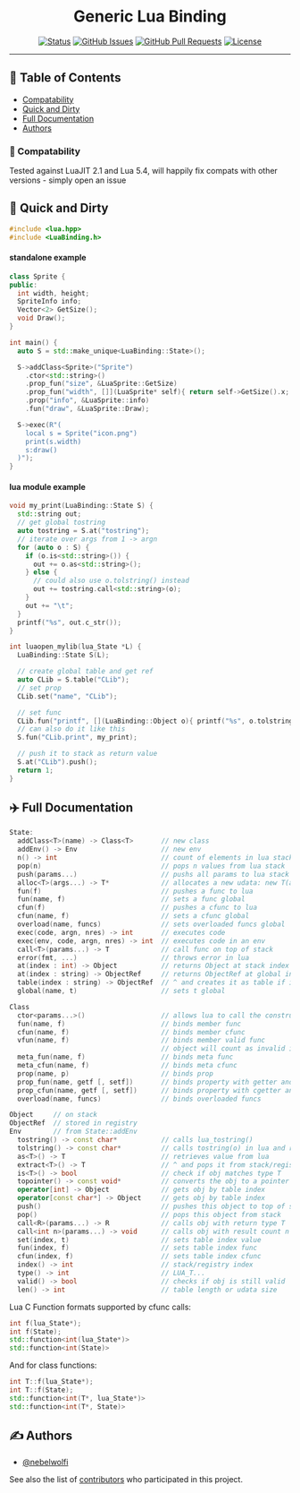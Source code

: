 <h1 align="center">Generic Lua Binding</h3>

<div align="center">

[![Status](https://img.shields.io/badge/status-active-success.svg)]()
[![GitHub Issues](https://img.shields.io/github/issues/nebelwolfi/GenericLuaBinding.svg)](https://github.com/nebelwolfi/GenericLuaBinding/issues)
[![GitHub Pull Requests](https://img.shields.io/github/issues-pr/nebelwolfi/GenericLuaBinding.svg)](https://github.com/nebelwolfi/GenericLuaBinding/pulls)
[![License](https://img.shields.io/badge/license-MIT-blue.svg)](/LICENSE)

</div>

---

## 📝 Table of Contents

- [Compatability](#compatability)
- [Quick and Dirty](#quick_and_dirty)
- [Full Documentation](#full_documentation)
- [Authors](#authors)

### 🎈 Compatability <a name="compatability"></a>

Tested against LuaJIT 2.1 and Lua 5.4, will happily fix compats with other versions - simply open an issue

## 🔧 Quick and Dirty <a name="quick_and_dirty"></a>
```cpp
#include <lua.hpp>
#include <LuaBinding.h>
```
#### standalone example
```cpp
class Sprite {
public:
  int width, height;
  SpriteInfo info;
  Vector<2> GetSize();
  void Draw();
}

int main() {
  auto S = std::make_unique<LuaBinding::State>();

  S->addClass<Sprite>("Sprite")
    .ctor<std::string>()
    .prop_fun("size", &LuaSprite::GetSize)
    .prop_fun("width", []](LuaSprite* self){ return self->GetSize().x; })
    .prop("info", &LuaSprite::info)
    .fun("draw", &LuaSprite::Draw);

  S->exec(R"(
    local s = Sprite("icon.png")
    print(s.width)
    s:draw()
  )");
}
```
#### lua module example
```cpp
void my_print(LuaBinding::State S) {
  std::string out;
  // get global tostring
  auto tostring = S.at("tostring");
  // iterate over args from 1 -> argn
  for (auto o : S) {
    if (o.is<std::string>()) {
      out += o.as<std::string>();
    } else {
      // could also use o.tolstring() instead
      out += tostring.call<std::string>(o);
    }
    out += "\t";
  }
  printf("%s", out.c_str());
}

int luaopen_mylib(lua_State *L) {
  LuaBinding::State S(L);

  // create global table and get ref
  auto CLib = S.table("CLib");
  // set prop
  CLib.set("name", "CLib");

  // set func
  CLib.fun("printf", [](LuaBinding::Object o){ printf("%s", o.tolstring()); });
  // can also do it like this
  S.fun("CLib.print", my_print);

  // push it to stack as return value
  S.at("CLib").push();
  return 1;
}
```

## ✈️ Full Documentation <a name="full_documentation"></a>

```cpp
State:
  addClass<T>(name) -> Class<T>       // new class
  addEnv() -> Env                     // new env
  n() -> int                          // count of elements in lua stack
  pop(n)                              // pops n values from lua stack
  push(params...)                     // pushs all params to lua stack
  alloc<T>(args...) -> T*             // allocates a new udata: new T(args...)
  fun(f)                              // pushes a func to lua
  fun(name, f)                        // sets a func global
  cfun(f)                             // pushes a cfunc to lua
  cfun(name, f)                       // sets a cfunc global
  overload(name, funcs)               // sets overloaded funcs global
  exec(code, argn, nres) -> int       // executes code
  exec(env, code, argn, nres) -> int  // executes code in an env
  call<T>(params...) -> T             // call func on top of stack
  error(fmt, ...)                     // throws error in lua
  at(index : int) -> Object           // returns Object at stack index
  at(index : string) -> ObjectRef     // returns ObjectRef at global index
  table(index : string) -> ObjectRef  // ^ and creates it as table if it does not exist
  global(name, t)                     // sets t global

Class
  ctor<params...>()                   // allows lua to call the constructor
  fun(name, f)                        // binds member func
  cfun(name, f)                       // binds member cfunc
  vfun(name, f)                       // binds member valid func
                                      // object will count as invalid if it returns false
  meta_fun(name, f)                   // binds meta func
  meta_cfun(name, f)                  // binds meta cfunc
  prop(name, p)                       // binds prop
  prop_fun(name, getf [, setf])       // binds property with getter and setter
  prop_cfun(name, getf [, setf])      // binds property with cgetter and csetter
  overload(name, funcs)               // binds overloaded funcs

Object     // on stack
ObjectRef  // stored in registry
Env        // from State::addEnv
  tostring() -> const char*           // calls lua_tostring()
  tolstring() -> const char*          // calls tostring(o) in lua and returns the result
  as<T>() -> T                        // retrieves value from lua
  extract<T>() -> T                   // ^ and pops it from stack/registry
  is<T>() -> bool                     // check if obj matches type T
  topointer() -> const void*          // converts the obj to a pointer
  operator[int] -> Object             // gets obj by table index
  operator[const char*] -> Object     // gets obj by table index
  push()                              // pushes this object to top of stack
  pop()                               // pops this object from stack
  call<R>(params...) -> R             // calls obj with return type T
  call<int n>(params...) -> void      // calls obj with result count n
  set(index, t)                       // sets table index value
  fun(index, f)                       // sets table index func
  cfun(index, f)                      // sets table index cfunc
  index() -> int                      // stack/registry index
  type() -> int                       // LUA_T...
  valid() -> bool                     // checks if obj is still valid
  len() -> int                        // table length or udata size
```
Lua C Function formats supported by cfunc calls:
```cpp
int f(lua_State*);
int f(State);
std::function<int(lua_State*)>
std::function<int(State)>
```
And for class functions:
```cpp
int T::f(lua_State*);
int T::f(State);
std::function<int(T*, lua_State*)>
std::function<int(T*, State)>
```

## ✍️ Authors <a name = "authors"></a>

- [@nebelwolfi](https://github.com/nebelwolfi)

See also the list of [contributors](https://github.com/nebelwolfi/GenericLuaBinding/contributors) who participated in this project.
